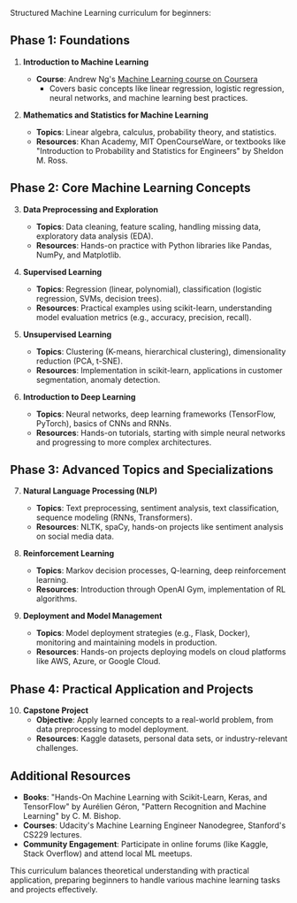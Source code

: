 Structured Machine Learning curriculum for beginners:

## Phase 1: Foundations

1. **Introduction to Machine Learning**
   - **Course**: Andrew Ng's [Machine Learning course on Coursera](https://www.coursera.org/learn/machine-learning)
     - Covers basic concepts like linear regression, logistic regression, neural networks, and machine learning best practices.

2. **Mathematics and Statistics for Machine Learning**
   - **Topics**: Linear algebra, calculus, probability theory, and statistics.
   - **Resources**: Khan Academy, MIT OpenCourseWare, or textbooks like "Introduction to Probability and Statistics for Engineers" by Sheldon M. Ross.

## Phase 2: Core Machine Learning Concepts

3. **Data Preprocessing and Exploration**
   - **Topics**: Data cleaning, feature scaling, handling missing data, exploratory data analysis (EDA).
   - **Resources**: Hands-on practice with Python libraries like Pandas, NumPy, and Matplotlib.

4. **Supervised Learning**
   - **Topics**: Regression (linear, polynomial), classification (logistic regression, SVMs, decision trees).
   - **Resources**: Practical examples using scikit-learn, understanding model evaluation metrics (e.g., accuracy, precision, recall).

5. **Unsupervised Learning**
   - **Topics**: Clustering (K-means, hierarchical clustering), dimensionality reduction (PCA, t-SNE).
   - **Resources**: Implementation in scikit-learn, applications in customer segmentation, anomaly detection.

6. **Introduction to Deep Learning**
   - **Topics**: Neural networks, deep learning frameworks (TensorFlow, PyTorch), basics of CNNs and RNNs.
   - **Resources**: Hands-on tutorials, starting with simple neural networks and progressing to more complex architectures.

## Phase 3: Advanced Topics and Specializations

7. **Natural Language Processing (NLP)**
   - **Topics**: Text preprocessing, sentiment analysis, text classification, sequence modeling (RNNs, Transformers).
   - **Resources**: NLTK, spaCy, hands-on projects like sentiment analysis on social media data.

8. **Reinforcement Learning**
   - **Topics**: Markov decision processes, Q-learning, deep reinforcement learning.
   - **Resources**: Introduction through OpenAI Gym, implementation of RL algorithms.

9. **Deployment and Model Management**
   - **Topics**: Model deployment strategies (e.g., Flask, Docker), monitoring and maintaining models in production.
   - **Resources**: Hands-on projects deploying models on cloud platforms like AWS, Azure, or Google Cloud.

## Phase 4: Practical Application and Projects

10. **Capstone Project**
    - **Objective**: Apply learned concepts to a real-world problem, from data preprocessing to model deployment.
    - **Resources**: Kaggle datasets, personal data sets, or industry-relevant challenges.

## Additional Resources

- **Books**: "Hands-On Machine Learning with Scikit-Learn, Keras, and TensorFlow" by Aurélien Géron, "Pattern Recognition and Machine Learning" by C. M. Bishop.
- **Courses**: Udacity's Machine Learning Engineer Nanodegree, Stanford's CS229 lectures.
- **Community Engagement**: Participate in online forums (like Kaggle, Stack Overflow) and attend local ML meetups.

This curriculum balances theoretical understanding with practical application, preparing beginners to handle various machine learning tasks and projects effectively.
